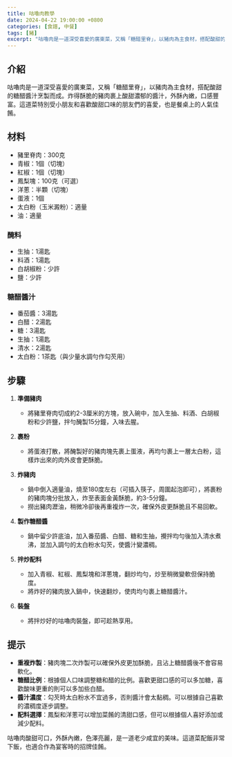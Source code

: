 ```yaml
---
title: 咕嚕肉教學
date: 2024-04-22 19:00:00 +0800
categories: [食譜, 中餐]
tags: [豬] 
excerpt: "咕嚕肉是一道深受喜愛的廣東菜，又稱「糖醋里脊」，以豬肉為主食材，搭配酸甜的糖醋醬汁烹製而成。炸得酥脆的豬肉裹上酸甜濃郁的醬汁，外酥內嫩，口感豐富。這道菜特別受小朋友和喜歡酸甜口味的朋友們的喜愛，也是餐桌上的人氣佳餚"
---
```


## 介紹
咕嚕肉是一道深受喜愛的廣東菜，又稱「糖醋里脊」，以豬肉為主食材，搭配酸甜的糖醋醬汁烹製而成。炸得酥脆的豬肉裹上酸甜濃郁的醬汁，外酥內嫩，口感豐富。這道菜特別受小朋友和喜歡酸甜口味的朋友們的喜愛，也是餐桌上的人氣佳餚。

## 材料
- 豬里脊肉：300克
- 青椒：1個（切塊）
- 紅椒：1個（切塊）
- 鳳梨塊：100克（可選）
- 洋蔥：半顆（切塊）
- 蛋液：1個
- 太白粉（玉米澱粉）：適量
- 油：適量

### 醃料
- 生抽：1湯匙
- 料酒：1湯匙
- 白胡椒粉：少許
- 鹽：少許

### 糖醋醬汁
- 番茄醬：3湯匙
- 白醋：2湯匙
- 糖：3湯匙
- 生抽：1湯匙
- 清水：2湯匙
- 太白粉：1茶匙（與少量水調勻作勾芡用）

## 步驟

1. **準備豬肉**  
   - 將豬里脊肉切成約2-3厘米的方塊，放入碗中，加入生抽、料酒、白胡椒粉和少許鹽，拌勻醃製15分鐘，入味去腥。

2. **裹粉**  
   - 將蛋液打散，將醃製好的豬肉塊先裹上蛋液，再均勻裹上一層太白粉，這樣炸出來的肉外皮會更酥脆。

3. **炸豬肉**  
   - 鍋中倒入適量油，燒至180度左右（可插入筷子，周圍起泡即可），將裹粉的豬肉塊分批放入，炸至表面金黃酥脆，約3-5分鐘。
   - 撈出豬肉瀝油，稍微冷卻後再重複炸一次，確保外皮更酥脆且不易回軟。

4. **製作糖醋醬**  
   - 鍋中留少許底油，加入番茄醬、白醋、糖和生抽，攪拌均勻後加入清水煮沸，並加入調勻的太白粉水勾芡，使醬汁變濃稠。

5. **拌炒配料**  
   - 加入青椒、紅椒、鳳梨塊和洋蔥塊，翻炒均勻，炒至稍微變軟但保持脆度。
   - 將炸好的豬肉放入鍋中，快速翻炒，使肉均勻裹上糖醋醬汁。

6. **裝盤**  
   - 將拌炒好的咕嚕肉裝盤，即可趁熱享用。

## 提示
- **重複炸製**：豬肉塊二次炸製可以確保外皮更加酥脆，且沾上糖醋醬後不會容易軟化。
- **糖醋比例**：根據個人口味調整糖和醋的比例。喜歡更甜口感的可以多加糖，喜歡酸味更重的則可以多加些白醋。
- **醬汁濃度**：勾芡時太白粉水不宜過多，否則醬汁會太黏稠。可以根據自己喜歡的濃稠度逐步調整。
- **配料選擇**：鳳梨和洋蔥可以增加菜餚的清甜口感，但可以根據個人喜好添加或減少配料。

咕嚕肉酸甜可口，外酥內嫩，色澤亮麗，是一道老少咸宜的美味。這道菜配飯非常下飯，也適合作為宴客時的招牌佳餚。
